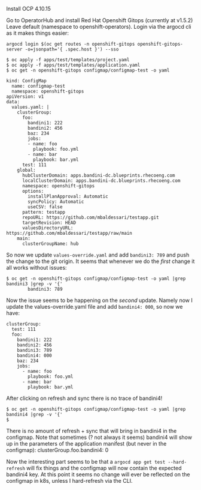 Install OCP 4.10.15

Go to OperatorHub and install Red Hat Openshift Gitops (currently at v1.5.2)
Leave default (namespace to openshift-operators). Login via the argocd cli
as it makes things easier:
```
argocd login $(oc get routes -n openshift-gitops openshift-gitops-server -o=jsonpath='{ .spec.host }') --sso
```


```
$ oc apply -f apps/test/templates/project.yaml
$ oc apply -f apps/test/templates/application.yaml
$ oc get -n openshift-gitops configmap/configmap-test -o yaml

kind: ConfigMap
  name: configmap-test
  namespace: openshift-gitops
apiVersion: v1
data:
  values.yaml: |
    clusterGroup:
      foo:
        bandini1: 222
        bandini2: 456
        baz: 234
        jobs:
        - name: foo
          playbook: foo.yml
        - name: bar
          playbook: bar.yml
      test: 111
    global:
      hubClusterDomain: apps.bandini-dc.blueprints.rhecoeng.com
      localClusterDomain: apps.bandini-dc.blueprints.rhecoeng.com
      namespace: openshift-gitops
      options:
        installPlanApproval: Automatic
        syncPolicy: Automatic
        useCSV: false
      pattern: testapp
      repoURL: https://github.com/mbaldessari/testapp.git
      targetRevision: HEAD
      valuesDirectoryURL: https://github.com/mbaldessari/testapp/raw/main
    main:
      clusterGroupName: hub
```

So now we update `values-override.yaml` and add `bandini3: 789` and push the change to the git origin.
It seems that whenever we do the *first* change it all works without issues:
```
$ oc get -n openshift-gitops configmap/configmap-test -o yaml |grep bandini3 |grep -v '{'
        bandini3: 789
```

Now the issue seems to be happening on the *second* update. Namely now I update the values-override.yaml
file and add `bandini4: 000`, so now we have:
```
clusterGroup:
  test: 111
  foo:
    bandini1: 222
    bandini2: 456
    bandini3: 789
    bandini4: 000
    baz: 234
    jobs:
      - name: foo
        playbook: foo.yml
      - name: bar
        playbook: bar.yml
```

After clicking on refresh and sync there is no trace of bandini4!
```
$ oc get -n openshift-gitops configmap/configmap-test -o yaml |grep bandini4 |grep -v '{'
$
```

There is no amount of  refresh + sync that will bring in bandini4 in the configmap. Note that
sometimes (? not always it seems) bandini4 will show up in the parameters of the application
manifest (but never in the configmap):
  clusterGroup.foo.bandini4: 0

Now the interesting part seems to be that a `argocd app get test --hard-refresh` will fix things
and the configmap will now contain the expected bandini4 key. At this point it seems no change
will ever be reflected on the configmap in k8s, unless I hard-refresh via the CLI.
